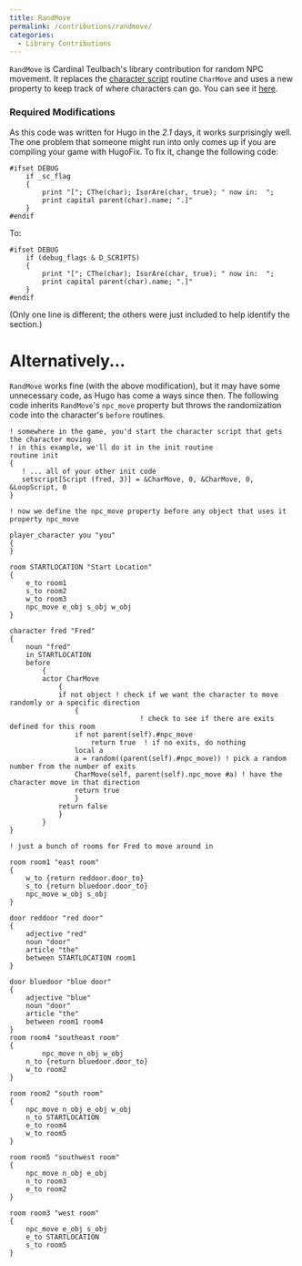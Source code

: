 ```yaml
---
title: RandMove
permalink: /contributions/randmove/
categories: 
  - Library Contributions
---
```


`RandMove` is Cardinal Teulbach's library contribution for random NPC
movement. It replaces the [character script](characters/scripts/) routine
`CharMove` and uses a new property to keep track of where characters can
go. You can see it
[here](https://www.ifarchive.org/if-archive/programming/hugo/library/contributions/randmove.txt).

### Required Modifications

As this code was written for Hugo in the *2.1* days, it works
surprisingly well. The one problem that someone might run into only
comes up if you are compiling your game with
HugoFix. To fix it, change the following code:

    #ifset DEBUG
        if _sc_flag
        {
            print "["; CThe(char); IsorAre(char, true); " now in:  ";
            print capital parent(char).name; ".]"
        }
    #endif

To:

    #ifset DEBUG
        if (debug_flags & D_SCRIPTS)
        {
            print "["; CThe(char); IsorAre(char, true); " now in:  ";
            print capital parent(char).name; ".]"
        }
    #endif

(Only one line is different; the others were just included to help
identify the section.)

# Alternatively...

`RandMove` works fine (with the above modification), but it may have
some unnecessary code, as Hugo has come a ways since then. The following
code inherits `RandMove`'s `npc_move` property but throws the
randomization code into the character's `before` routines.

    ! somewhere in the game, you'd start the character script that gets the character moving
    ! in this example, we'll do it in the init routine
    routine init
    {
       ! ... all of your other init code
       setscript[Script (fred, 3)] = &CharMove, 0, &CharMove, 0, &LoopScript, 0
    }

    ! now we define the npc_move property before any object that uses it
    property npc_move

    player_character you "you"
    {
    }

    room STARTLOCATION "Start Location"
    {
        e_to room1
        s_to room2
        w_to room3
        npc_move e_obj s_obj w_obj
    }

    character fred "Fred"
    {
        noun "fred"
        in STARTLOCATION
        before
            {
            actor CharMove
                {
                if not object ! check if we want the character to move randomly or a specific direction
                    {
                                    ! check to see if there are exits defined for this room
                    if not parent(self).#npc_move
                        return true  ! if no exits, do nothing
                    local a
                    a = random((parent(self).#npc_move)) ! pick a random number from the number of exits
                    CharMove(self, parent(self).npc_move #a) ! have the character move in that direction
                    return true
                    }
                return false
                }
            }
    }

    ! just a bunch of rooms for Fred to move around in

    room room1 "east room"
    {
        w_to {return reddoor.door_to}
        s_to {return bluedoor.door_to}
        npc_move w_obj s_obj
    }

    door reddoor "red door"
    {
        adjective "red"
        noun "door"
        article "the"
        between STARTLOCATION room1
    }

    door bluedoor "blue door"
    {
        adjective "blue"
        noun "door"
        article "the"
        between room1 room4
    }
    room room4 "southeast room"
    {
            npc_move n_obj w_obj
        n_to {return bluedoor.door_to}
        w_to room2
    }

    room room2 "south room"
    {
        npc_move n_obj e_obj w_obj
        n_to STARTLOCATION
        e_to room4
        w_to room5
    }

    room room5 "southwest room"
    {
        npc_move n_obj e_obj
        n_to room3
        e_to room2
    }

    room room3 "west room"
    {
        npc_move e_obj s_obj
        e_to STARTLOCATION
        s_to room5
    }
